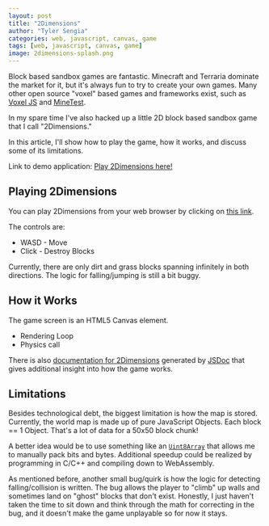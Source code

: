 ```yaml
---
layout: post
title: "2Dimensions"
author: "Tyler Sengia"
categories: web, javascript, canvas, game
tags: [web, javascript, canvas, game]
image: 2dimensions-splash.png
---
```


Block based sandbox games are fantastic. Minecraft and Terraria dominate the market for it, but it's always fun to try to create your own games. Many other open source "voxel" based games and frameworks exist, such as [Voxel JS](https://www.voxeljs.com/) and [MineTest](https://www.minetest.net/).

In my spare time I've also hacked up a little 2D block based sandbox game that I call "2Dimensions." 

In this article, I'll show how to play the game, how it works, and discuss some of its limitations.

<div class="note" >
  Link to demo application: <a href="assets/static/games/2Dimensions/game.html" >Play 2Dimensions here!</a>
</div>

## Playing 2Dimensions
You can play 2Dimensions from your web browser by clicking on [this link](assets/static/games/2Dimensions/game.html).

The controls are:
- WASD - Move
- Click - Destroy Blocks

Currently, there are only dirt and grass blocks spanning infinitely in both directions. The logic for falling/jumping is still a bit buggy.

## How it Works
The game screen is an HTML5 Canvas element.
- Rendering Loop
- Physics call

There is also [documentation for 2Dimensions](assets/static/games/2Dimensions/docs/index.html) generated by [JSDoc](https://jsdoc.app/) that gives additional insight into how the game works.

## Limitations
Besides technological debt, the biggest limitation is how the map is stored. Currently, the world map is made up of pure JavaScript Objects. Each block == 1 Object. That's a lot of data for a 50x50 block chunk! 

A better idea would be to use something like an [`Uint8Array`](https://developer.mozilla.org/en-US/docs/Web/JavaScript/Reference/Global_Objects/Uint8Array) that allows me to manually pack bits and bytes. Additional speedup could be realized by programming in C/C++ and compiling down to WebAssembly. 

As mentioned before, another small bug/quirk is how the logic for detecting falling/collision is written. The bug allows the player to "climb" up walls and sometimes land on "ghost" blocks that don't exist. Honestly, I just haven't taken the time to sit down and think through the math for correcting in the bug, and it doesn't make the game unplayable so for now it stays.